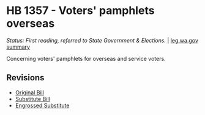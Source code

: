 # HB 1357 - Voters' pamphlets overseas
*Status: First reading, referred to State Government & Elections.* | [leg.wa.gov summary](https://app.leg.wa.gov/billsummary?BillNumber=1357&Year=2021)

Concerning voters' pamphlets for overseas and service voters.

## Revisions
* [Original Bill](1/)
* [Substitute Bill](S/)
* [Engrossed Substitute](S.E/)